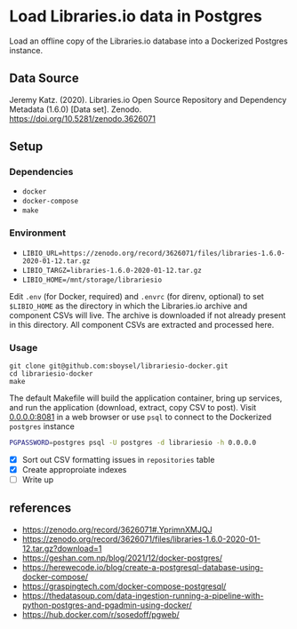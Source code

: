 # Load Libraries.io data in Postgres

Load an offline copy of the Libraries.io database into a Dockerized Postgres
instance.

## Data Source

Jeremy Katz. (2020). Libraries.io Open Source Repository and Dependency Metadata (1.6.0) [Data set]. Zenodo. https://doi.org/10.5281/zenodo.3626071

## Setup

### Dependencies

- `docker`
- `docker-compose`
- `make`

### Environment

- `LIBIO_URL=https://zenodo.org/record/3626071/files/libraries-1.6.0-2020-01-12.tar.gz`
- `LIBIO_TARGZ=libraries-1.6.0-2020-01-12.tar.gz`
- `LIBIO_HOME=/mnt/storage/librariesio`

Edit `.env` (for Docker, required) and `.envrc` (for direnv,
optional) to set `$LIBIO_HOME` as the directory in which the
Libraries.io archive and component CSVs will live.  The archive is
downloaded if not already present in this directory.  All component
CSVs are extracted and processed here.

### Usage

```
git clone git@github.com:sboysel/librariesio-docker.git
cd librariesio-docker
make
```

The default Makefile will build the application container, bring up
services, and run the application (download, extract, copy CSV to
post).  Visit [0.0.0.0:8081](0.0.0.0:8181) in a web browser or use
`psql` to connect to the Dockerized `postgres` instance

```bash
PGPASSWORD=postgres psql -U postgres -d librariesio -h 0.0.0.0
```

- [x] Sort out CSV formatting issues in `repositories` table
- [x] Create approproiate indexes
- [ ] Write up

## references

- https://zenodo.org/record/3626071#.YprimnXMJQJ
- https://zenodo.org/record/3626071/files/libraries-1.6.0-2020-01-12.tar.gz?download=1
- https://geshan.com.np/blog/2021/12/docker-postgres/
- https://herewecode.io/blog/create-a-postgresql-database-using-docker-compose/
- https://graspingtech.com/docker-compose-postgresql/
- https://thedatasoup.com/data-ingestion-running-a-pipeline-with-python-postgres-and-pgadmin-using-docker/
- https://hub.docker.com/r/sosedoff/pgweb/

